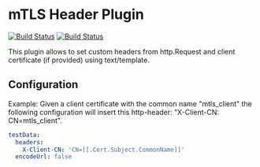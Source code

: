 # mTLS Header Plugin

[![Build Status](https://github.com/pnxs/traefik-plugin-mtls-header/workflows/Main/badge.svg?branch=main)](https://github.com/pnxs/traefik-plugin-mtls-header/actions)
[![Build Status](https://github.com/pnxs/traefik-plugin-mtls-header/workflows/Go%20Matrix/badge.svg?branch=main)](https://github.com/pnxs/traefik-plugin-mtls-header/actions)

This plugin allows to set custom headers from http.Request and client certificate (if provided) using text/template.

## Configuration

Example:
Given a client certificate with the common name "mtls_client" the following configuration
will insert this http-header: "X-Client-CN: CN=mtls_client".
```yml
testData:
  headers:
    X-Client-CN: 'CN=[[.Cert.Subject.CommonName]]'
  encodeUrl: false
```
